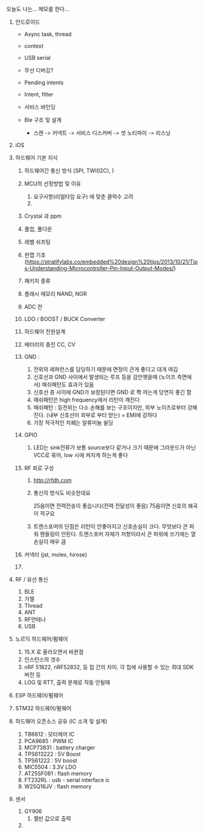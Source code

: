 오늘도 나는... 메모를 한다...



1. 안드로이드

   * Async task, thread
   * context
   * USB serial

   * 무선 디버깅?
   * Pending intents
   * Intent, filter
   * 서비스 바인딩
   * Ble 구조 및 설계
     * 스캔 -> 커넥트 -> 서비스 디스커버 -> 셋 노티파이 -> 리스닝

2. iOS



3. 하드웨어 기본 지식

   1. 하드웨어간 통신 방식 (SPI, TWI(I2C), )

   2. MCU의 선정방법 및 이유

      1. 요구사항(리얼타임 요구) 에 맞춘 클럭수 고려
      2. 

   3. Crystal 과 ppm

   4. 풀업, 풀다운

   5. 레벨 쉬프팅

   6. 핀맵 기초 (<https://stratifylabs.co/embedded%20design%20tips/2013/10/21/Tips-Understanding-Microcontroller-Pin-Input-Output-Modes/>)

   7. 패키지 종류

   8. 플래시 메모리 NAND, NOR

   9. ADC 란

   10. LDO / BOOST / BUCK Converter

   11. 하드웨어 전원설계

   12. 배터리의 충전 CC, CV

   13. GND : 

       1. 전위의 레퍼런스를 담당하기 때문에 면정이 큰게 좋다고 대개 여김
       2. 신호선과 GND 사이에서 발생되는 루프 등을 감안햇을때 (노이즈 측면에서) 매쉬패턴도 효과가 있음
       3. 신호선 층 사이에 GND가 보장된다면 GND 로 쫙 까는게 당연히 좋긴 함
       4. 매쉬패턴은 high frequency에서 리턴이 깨진다
       5. 매쉬패턴 : 등전위는 다소 손해를 보는 구조이지만, 외부 노이즈로부터 강해진다. (내부 신호선이 외부로 부터 받는) = EMI에 강하다
       6. 가장 적극적인 차폐는 알류미늄 쉴딩

   14. GPIO

       1. LED는 sink전류가 보통 source보다 같거나 크기 때문에 그라운드가 아닌 VCC로 묶어, low 시에 켜지게 하는게 좋다

   15. RF 회로 구성

       1. http://rfdh.com

       2. 통신의 방식도 비슷한데요

          25옴이면 전력전송이 좋습니다(전력 전달성이 좋음) 75옴이면 신호의 왜곡이 적구요

       3. 트랜스포머의 단점은 리턴이 안좋아지고 신호손실이 크다. 무엇보다 큰 파워 핸들링이 안된다. 트랜스포머 자체가 저항이라서 큰 파워에 쓰기에는 열손실이 매우 큼

   16. 커넥터 (jst, molex, hirose)

   17. 

4. RF / 유선 통신
   1. BLE
   2. 가젤
   3. Thread
   4. ANT
   5. RF안테나
   6. USB



4. 노르딕 하드웨어/펌웨어

   1. 15.X 로 올라오면서 바뀐점
   2. 인스턴스의 갯수
   3. nRF 51822, nRF52832, 등 칩 간의 차이. 각 칩에 사용할 수 있는 최대 SDK 버전 등
   4. LOG 및 RTT, 출력 문제로 작동 안될때

5. ESP 하드웨어/펌웨어

6. STM32 하드웨어/펌웨어



7. 하드웨어 오픈소스 공유 (IC 소개 및 설계)
   1. TB6612 : 모터제어 IC
   2. PCA9685 : PWM IC
   3. MCP73831 : battery charger
   4. TPS613222 : 5V Boost
   5. TPS61222 : 5V boost
   6. MIC5504 : 3.3V LDO
   7. AT25SF081 : flash memory
   8. FT232RL : usb - serial interface ic
   9. W25Q16JV : flash memory



8. 센서
   1. GY906
      1. 켈빈 값으로 출력
   2. 